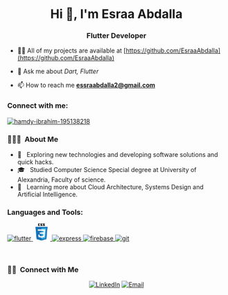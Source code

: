 <h1 align="center">Hi 👋, I'm Esraa Abdalla</h1>
<h3 align="center">Flutter Developer</h3>

- 👨‍💻 All of my projects are available at [https://github.com/EsraaAbdalla](https://github.com/EsraaAbdalla)

- 💬 Ask me about *Dart, Flutter*

- 📫 How to reach me **essraabdalla2@gmail.com**

<h3 align="left">Connect with me:</h3>
<p align="left">
<a href="https://www.linkedin.com/in/essra-abdalla/" target="blank"><img align="center" src="https://raw.githubusercontent.com/rahuldkjain/github-profile-readme-generator/master/src/images/icons/Social/linked-in-alt.svg" alt="hamdy-ibrahim-195138218" height="30" width="40" /></a>
</p>

<h3> 👨🏻‍💻 &nbsp;About Me </h3>

- 🤔 &nbsp; Exploring new technologies and developing software solutions and quick hacks.
- 🎓 &nbsp; Studied Computer Science Special degree at University of Alexandria, Faculty of science.
- 🌱 &nbsp; Learning more about Cloud Architecture, Systems Design and Artificial Intelligence.

<h3 align="left">Languages and Tools:</h3>
<p align="left"> <a href="https://flutter.dev/" target="_blank" rel="noreferrer"> <img src="https://logowik.com/content/uploads/images/flutter5786.jpg" alt="flutter" width="40" height="40"/> </a> <a href="https://www.w3schools.com/css/" target="_blank" rel="noreferrer"> <img src="https://raw.githubusercontent.com/devicons/devicon/master/icons/css3/css3-original-wordmark.svg" alt="css3" width="40" height="40"/> </a> <a href="https://dart.dev/" target="_blank" rel="noreferrer"> <img src="https://upload.wikimedia.org/wikipedia/commons/thumb/c/c6/Dart_logo.png/768px-Dart_logo.png" alt="express" width="70" height="40"/> </a> <a href="https://firebase.google.com/" target="_blank" rel="noreferrer"> <img src="https://www.vectorlogo.zone/logos/firebase/firebase-icon.svg" alt="firebase" width="40" height="40"/> </a> <a href="https://git-scm.com/" target="_blank" rel="noreferrer"> <img src="https://www.vectorlogo.zone/logos/git-scm/git-scm-icon.svg" alt="git" width="40" height="40"/> </a> </p>
<br/>

<h3> 🤝🏻 &nbsp;Connect with Me </h3>

<p align="center">
<a href="https://www.linkedin.com/in/essra-abdalla/"><img alt="LinkedIn" src="https://img.shields.io/badge/LinkedIn-Esraa%20%20Abdalla-blue?style=flat-square&logo=linkedin"></a>
<a href="mailto:essraabdalla2@gmail.com"><img alt="Email" src="https://img.shields.io/badge/Email-essraabdalla2@gmail.com-blue?style=flat-square&logo=gmail"></a>
</p>
